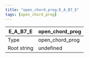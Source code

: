 ```yaml
---
title: "open_chord_prog:E_A_B7_E"
tags: [open_chord_prog]
---
```


|E_A_B7_E|open_chord_prog|
|---|---|
|Type|open_chord_prog|
|Root string|undefined|

